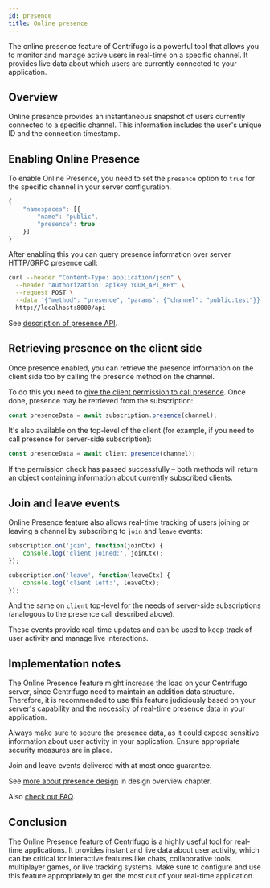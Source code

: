 ```yaml
---
id: presence
title: Online presence
---
```


The online presence feature of Centrifugo is a powerful tool that allows you to monitor and manage active users in real-time on a specific channel. It provides live data about which users are currently connected to your application.

## Overview

Online presence provides an instantaneous snapshot of users currently connected to a specific channel. This information includes the user's unique ID and the connection timestamp.

## Enabling Online Presence

To enable Online Presence, you need to set the `presence` option to `true` for the specific channel in your server configuration.

```javascript
{
    "namespaces": [{
        "name": "public",
        "presence": true
    }]
}
```

After enabling this you can query presence information over server HTTP/GRPC presence call:

```bash
curl --header "Content-Type: application/json" \
  --header "Authorization: apikey YOUR_API_KEY" \
  --request POST \
  --data '{"method": "presence", "params": {"channel": "public:test"}}' \
  http://localhost:8000/api
```

See [description of presence API](./server_api.md#presence).

## Retrieving presence on the client side

Once presence enabled, you can retrieve the presence information on the client side too by calling the presence method on the channel.

To do this you need to [give the client permission to call presence](./channel_permissions.md#presence-permission-model). Once done, presence may be retrieved from the subscription: 

```javascript
const presenceData = await subscription.presence(channel);
```

It's also available on the top-level of the client (for example, if you need to call presence for server-side subscription):

```javascript
const presenceData = await client.presence(channel);
```

If the permission check has passed successfully – both methods will return an object containing information about currently subscribed clients.

## Join and leave events

Online Presence feature also allows real-time tracking of users joining or leaving a channel by subscribing to `join` and `leave` events:

```javascript
subscription.on('join', function(joinCtx) {
    console.log('client joined:', joinCtx);
});

subscription.on('leave', function(leaveCtx) {
    console.log('client left:', leaveCtx);
});
```

And the same on `client` top-level for the needs of server-side subscriptions (analogous to the presence call described above).

These events provide real-time updates and can be used to keep track of user activity and manage live interactions.

## Implementation notes

The Online Presence feature might increase the load on your Centrifugo server, since Centrifugo need to maintain an addition data structure. Therefore, it is recommended to use this feature judiciously based on your server's capability and the necessity of real-time presence data in your application.

Always make sure to secure the presence data, as it could expose sensitive information about user activity in your application. Ensure appropriate security measures are in place.

Join and leave events delivered with at most once guarantee.

See [more about presence design](../getting-started/design.md#online-presence-considerations) in design overview chapter.

Also [check out FAQ](../faq/index.md#how-scalable-is-the-online-presence-and-joinleave-features).

## Conclusion

The Online Presence feature of Centrifugo is a highly useful tool for real-time applications. It provides instant and live data about user activity, which can be critical for interactive features like chats, collaborative tools, multiplayer games, or live tracking systems. Make sure to configure and use this feature appropriately to get the most out of your real-time application.
